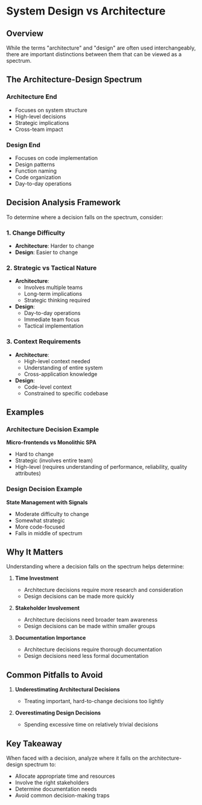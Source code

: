 # System Design vs Architecture

## Overview

While the terms "architecture" and "design" are often used interchangeably, there are important distinctions between them that can be viewed as a spectrum.

## The Architecture-Design Spectrum

### Architecture End

- Focuses on system structure
- High-level decisions
- Strategic implications
- Cross-team impact

### Design End

- Focuses on code implementation
- Design patterns
- Function naming
- Code organization
- Day-to-day operations

## Decision Analysis Framework

To determine where a decision falls on the spectrum, consider:

### 1. Change Difficulty

- **Architecture**: Harder to change
- **Design**: Easier to change

### 2. Strategic vs Tactical Nature

- **Architecture**:
  - Involves multiple teams
  - Long-term implications
  - Strategic thinking required
- **Design**:
  - Day-to-day operations
  - Immediate team focus
  - Tactical implementation

### 3. Context Requirements

- **Architecture**:
  - High-level context needed
  - Understanding of entire system
  - Cross-application knowledge
- **Design**:
  - Code-level context
  - Constrained to specific codebase

## Examples

### Architecture Decision Example

**Micro-frontends vs Monolithic SPA**

- Hard to change
- Strategic (involves entire team)
- High-level (requires understanding of performance, reliability, quality attributes)

### Design Decision Example

**State Management with Signals**

- Moderate difficulty to change
- Somewhat strategic
- More code-focused
- Falls in middle of spectrum

## Why It Matters

Understanding where a decision falls on the spectrum helps determine:

1. **Time Investment**

   - Architecture decisions require more research and consideration
   - Design decisions can be made more quickly

2. **Stakeholder Involvement**

   - Architecture decisions need broader team awareness
   - Design decisions can be made within smaller groups

3. **Documentation Importance**
   - Architecture decisions require thorough documentation
   - Design decisions need less formal documentation

## Common Pitfalls to Avoid

1. **Underestimating Architectural Decisions**

   - Treating important, hard-to-change decisions too lightly

2. **Overestimating Design Decisions**
   - Spending excessive time on relatively trivial decisions

## Key Takeaway

When faced with a decision, analyze where it falls on the architecture-design spectrum to:

- Allocate appropriate time and resources
- Involve the right stakeholders
- Determine documentation needs
- Avoid common decision-making traps
